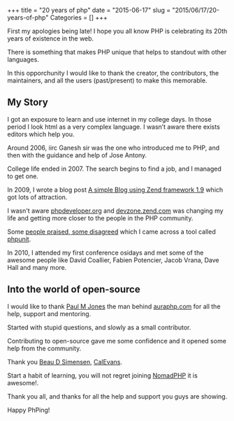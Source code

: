 +++
title = "20 years of php"
date = "2015-06-17"
slug = "2015/06/17/20-years-of-php"
Categories = []
+++

First my apologies being late! I hope you all know PHP is celebrating its
20th years of existence in the web.

There is something that makes PHP unique that helps to standout with
other languages.

In this opporchunity I would like to thank the creator, the contributors,
the maintainers, and all the users (past/present) to make this
memorable.

## My Story

I got an exposure to learn and use internet in my college days.
In those period I look html as a very complex language.
I wasn’t aware there exists editors which help you.

Around 2006, iirc Ganesh sir was the one who introduced me to PHP, and then with
the guidance and help of Jose Antony.

College life ended in 2007. The search begins to find a job, and I managed to get one.

In 2009, I wrote a blog post [A simple Blog using Zend framework 1.9](http://phpdeveloper.org/news/13242) which got lots of attraction.

I wasn't aware [phpdeveloper.org](http://phpdeveloper.org/) and [devzone.zend.com](http://devzone.zend.com/) was changing my life and getting more closer to the people in the PHP community.

Some [people praised, some disagreed](https://web.archive.org/web/20120118060053/http://devzone.zend.com/1554/a-simple-blog-with-zend-framework-19/#comment-1039) which I came across a tool called [phpunit](https://phpunit.de/).

In 2010, I attended my first conference osidays and met some of the awesome
people like David Coallier, Fabien Potencier, Jacob Vrana, Dave Hall and many more.

## Into the world of open-source

I would like to thank [Paul M Jones](http://paul-m-jones.com) the man behind [auraphp.com](http://auraphp.com) for all the help, support and mentoring.

Started with stupid questions, and slowly as a small contributor.

Contributing to open-source gave me some confidence and it opened some help
from the community.

Thank you [Beau D Simensen](https://beau.io/), [CalEvans](http://blog.calevans.com/).

Start a habit of learning, you will not regret joining [NomadPHP](http://nomadphp.com) it is awesome!.

Thank you all, and thanks for all the help and support you guys are showing.

Happy PhPing!
